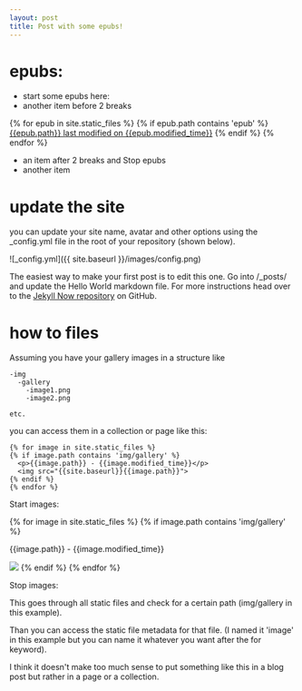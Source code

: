```yaml
---
layout: post
title: Post with some epubs!
---
```


epubs:
====

- start some epubs here:
- another item before 2 breaks


{% for epub in site.static_files %}
{% if epub.path contains 'epub' %}
  <a href="{{site.baseurl}}{{epub.path}}">{{epub.path}} last modified on {{epub.modified_time}}</a>
{% endif %}
{% endfor %}


- an item after 2 breaks and Stop epubs
- another item



update the site
====

you can update your site name, avatar and other options using the _config.yml file in the root of your repository (shown below).

![_config.yml]({{ site.baseurl }}/images/config.png)

The easiest way to make your first post is to edit this one. Go into /_posts/ and update the Hello World markdown file. For more instructions head over to the [Jekyll Now repository](https://github.com/barryclark/jekyll-now) on GitHub.

how to files
====
Assuming you have your gallery images in a structure like


    -img
      -gallery
        -image1.png
        -image2.png
        
    etc.
    
    
you can access them in a collection or page like this:


    {% for image in site.static_files %}
    {% if image.path contains 'img/gallery' %}
      <p>{{image.path}} - {{image.modified_time}}</p>
      <img src="{{site.baseurl}}{{image.path}}">
    {% endif %}
    {% endfor %}


Start images:

{% for image in site.static_files %}
{% if image.path contains 'img/gallery' %}
  <p>{{image.path}} - {{image.modified_time}}</p>
  <img src="{{site.baseurl}}{{image.path}}">
{% endif %}
{% endfor %}

Stop images:

This goes through all static files and check for a certain path (img/gallery in this example).

Than you can access the static file metadata for that file. (I named it 'image' in this example but you can name it whatever you want after the for keyword).

I think it doesn't make too much sense to put something like this in a blog post but rather in a page or a collection.
